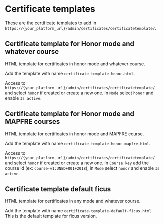 # Certificate templates

These are the certificate templates to add in `https://{your_platform_url}/admin/certificates/certificatetemplate/`.

## Certificate template for Honor mode and whatever course

HTML template for certificates in honor mode and whatever course.

Add the template with name `certificate-template-honor.html`.

Access to `https://{your_platform_url}/admin/certificates/certificatetemplate/`
and select `honor` if created or create a new one. In `Mode` select `honor`
and enable `Is active`.

## Certificate template for Honor mode and MAPFRE courses

HTML template for certificates in honor mode and MAPFRE course.

Add the template with name `certificate-template-honor-mapfre.html`.

Access to `https://{your_platform_url}/admin/certificates/certificatetemplate/`
and select `honor` if created or create a new one. In `Course key` add
the course id (ex: `course-v1:UNED+001+2018`), in `Mode` select `honor`
and enable `Is active`.

## Certificate template default ficus

HTML template for certificates in any mode and whatever course.

Add the template with name `certificate-template-default-ficus.html`.
This is the default template for ficus version.

